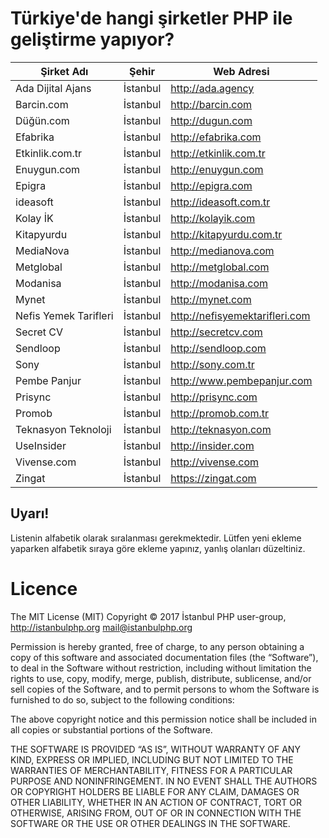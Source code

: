 # Türkiye'de hangi şirketler PHP ile geliştirme yapıyor?

| Şirket Adı       | Şehir    | Web Adresi|
|------------------|----------|--------------------------|
| Ada Dijital Ajans | İstanbul | http://ada.agency      |     
| Barcin.com | İstanbul | http://barcin.com      |                                                                                                            
| Düğün.com | İstanbul | http://dugun.com      |         
| Efabrika | İstanbul | http://efabrika.com      |     
| Etkinlik.com.tr | İstanbul | http://etkinlik.com.tr      |                                                                                                                       
| Enuygun.com | İstanbul | http://enuygun.com      |          
| Epigra | İstanbul | http://epigra.com      |         
| ideasoft | İstanbul | http://ideasoft.com.tr |                                                                                                                                   
| Kolay İK | İstanbul | http://kolayik.com      |                                                                                                                                  
| Kitapyurdu | İstanbul | http://kitapyurdu.com.tr      |                                                                                                              
| MediaNova | İstanbul | http://medianova.com      |                                                                                                                               
| Metglobal | İstanbul | http://metglobal.com      |
| Modanisa | İstanbul | http://modanisa.com      |                                                                          
| Mynet | İstanbul | http://mynet.com      |                  
| Nefis Yemek Tarifleri | İstanbul | http://nefisyemektarifleri.com      |  
| Secret CV | İstanbul | http://secretcv.com      |                                                                                                                                
| Sendloop | İstanbul | http://sendloop.com      |                                                                                                              
| Sony | İstanbul | http://sony.com.tr      |                                                                                    
| Pembe Panjur | İstanbul | http://www.pembepanjur.com      |                                                                                       
| Prisync | İstanbul | http://prisync.com      |
| Promob | İstanbul | http://promob.com.tr      |
| Teknasyon Teknoloji         | İstanbul | http://teknasyon.com      |                                                                                                          
| UseInsider | İstanbul | http://insider.com      |                                                                                                                                | Vidobu.com | İstanbul | http://vidobu.com      |                                                                                                              
| Vivense.com | İstanbul | http://vivense.com      |                                                                                                                                                                                                                            
| Zingat | İstanbul | https://zingat.com      |                                                                                                              

## Uyarı!

Listenin alfabetik olarak sıralanması gerekmektedir. Lütfen yeni ekleme yaparken alfabetik sıraya göre ekleme yapınız, yanlış olanları düzeltiniz.

# Licence

The MIT License (MIT)
Copyright © 2017 İstanbul PHP user-group, http://istanbulphp.org <mail@istanbulphp.org>

Permission is hereby granted, free of charge, to any person obtaining a copy of this software and associated documentation files (the “Software”), to deal in the Software without restriction, including without limitation the rights to use, copy, modify, merge, publish, distribute, sublicense, and/or sell copies of the Software, and to permit persons to whom the Software is furnished to do so, subject to the following conditions:

The above copyright notice and this permission notice shall be included in all copies or substantial portions of the Software.

THE SOFTWARE IS PROVIDED “AS IS”, WITHOUT WARRANTY OF ANY KIND, EXPRESS OR IMPLIED, INCLUDING BUT NOT LIMITED TO THE WARRANTIES OF MERCHANTABILITY, FITNESS FOR A PARTICULAR PURPOSE AND NONINFRINGEMENT. IN NO EVENT SHALL THE AUTHORS OR COPYRIGHT HOLDERS BE LIABLE FOR ANY CLAIM, DAMAGES OR OTHER LIABILITY, WHETHER IN AN ACTION OF CONTRACT, TORT OR OTHERWISE, ARISING FROM, OUT OF OR IN CONNECTION WITH THE SOFTWARE OR THE USE OR OTHER DEALINGS IN THE SOFTWARE.
